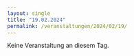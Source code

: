 ```yaml
---
layout: single
title: "19.02.2024"
permalink: /veranstaltungen/2024/02/19/
---
```


Keine Veranstaltung an diesem Tag.
